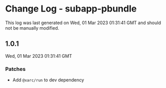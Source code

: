 # Change Log - subapp-pbundle

This log was last generated on Wed, 01 Mar 2023 01:31:41 GMT and should not be manually modified.

## 1.0.1
Wed, 01 Mar 2023 01:31:41 GMT

### Patches

- Add `@xarc/run` to dev dependency

